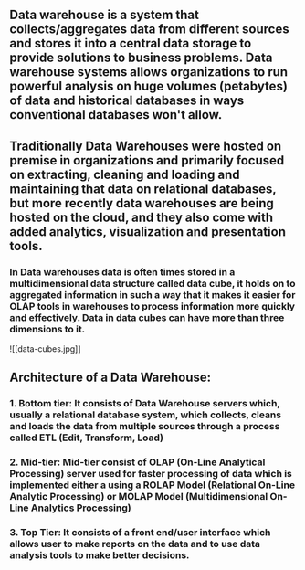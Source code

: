 ## Data warehouse is a system that collects/aggregates data from different sources and stores it into a central data storage to provide solutions to business problems. Data warehouse systems allows organizations to run powerful analysis on  huge volumes (petabytes) of data and historical databases in ways conventional databases won't allow. 

## Traditionally Data Warehouses were hosted on premise in organizations and primarily focused on extracting, cleaning and loading and maintaining that data on relational databases, but more recently data warehouses are being hosted on the cloud, and they also come with added analytics, visualization and presentation tools. 

### In Data warehouses data is often times stored in a multidimensional data structure called data cube, it holds on to aggregated information in such a way that it makes it easier for OLAP tools in warehouses to process information more quickly and effectively. Data in data cubes can have more than three dimensions to it.


![[data-cubes.jpg]]


## Architecture of a Data Warehouse:

### 1. Bottom tier: It consists of Data Warehouse servers which, usually a relational database system, which collects, cleans and loads the data from multiple sources through a process called ETL (Edit, Transform, Load)

### 2. Mid-tier: Mid-tier consist of OLAP (On-Line Analytical Processing) server used for faster processing of data which is implemented either a using a ROLAP Model (Relational On-Line Analytic Processing) or MOLAP Model (Multidimensional On-Line Analytics Processing)

### 3. Top Tier: It consists of a front end/user interface which allows user to make reports on the data and to use data analysis tools to make better decisions.